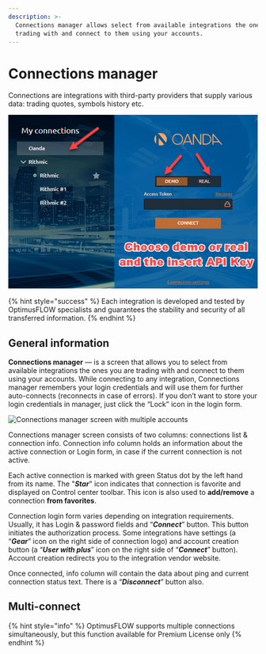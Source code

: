 ```yaml
---
description: >-
  Connections manager allows select from available integrations the ones you are
  trading with and connect to them using your accounts.
---
```


# Connections manager

Connections are integrations with third-party providers that supply various data: trading quotes, symbols history etc.

![Launch the connection manager to establish a connection.](../.gitbook/assets/image%20%284%29.png)

{% hint style="success" %}
Each integration is developed and tested by OptimusFLOW specialists and guarantees the stability and security of all transferred information.
{% endhint %}

## General information

**Connections manager** — is a screen that allows you to select from available integrations the ones you are trading with and connect to them using your accounts. While connecting to any integration, Connections manager remembers your login credentials and will use them for further auto-connects \(reconnects in case of errors\). If you don’t want to store your login credentials in manager, just click the “Lock” icon in the login form.

![Connections manager screen with multiple accounts](../.gitbook/assets/multiple-accounts.gif)

Connections manager screen consists of two columns: connections list & connection info. Connection info column holds an information about the active connection or Login form, in case if the current connection is not active.

Each active connection is marked with green Status dot by the left hand from its name. The "_**Star**_" icon indicates that connection is favorite and displayed on Control center toolbar. This icon is also used to **add/remove** a connection **from favorites**.

Connection login form varies depending on integration requirements. Usually, it has Login & password fields and “_**Connect**_” button. This button initiates the authorization process. Some integrations have settings \(a “_**Gear**_” icon on the right side of connection logo\) and account creation button \(a “_**User with plus**_” icon on the right side of “_**Connect**_” button\). Account creation redirects you to the integration vendor website.

Once connected, info column will contain the data about ping and current connection status text. There is a “_**Disconnect**_” button also.

## Multi-connect

{% hint style="info" %}
OptimusFLOW supports multiple connections simultaneously, but this function available for Premium License only
{% endhint %}

